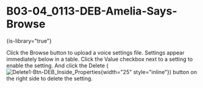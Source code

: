 # B03-04_0113-DEB-Amelia-Says-Browse

{is-library="true"}

<snippet id="B03-04_0113-DEB-Amelia-Says-Browse_snippet">



Click the Browse button to upload a voice settings file. Settings appear immediately below in a table. Click the Value checkbox next to a setting to enable the setting. And click the Delete ( ![Delete1-Btn-DEB_Inside_Properties](Delete1-Btn-DEB_Inside_Properties.png){width="25" style="inline"}) button on the right side to delete the setting.


</snippet>